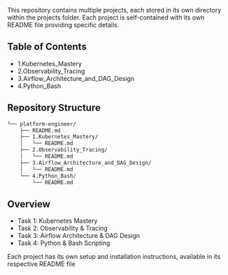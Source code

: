 This repository contains multiple projects, each stored in its own directory within the projects folder. Each project is self-contained with its own README file providing specific details. 

## Table of Contents
- 1.Kubernetes_Mastery
- 2.Observability_Tracing
- 3.Airflow_Architecture_and_DAG_Design
- 4.Python_Bash

## Repository Structure
```bash
└── platform-engineer/
    ├── README.md   
    ├── 1.Kubernetes_Mastery/
    │   └── README.md   
    ├── 2.Observability_Tracing/
    │   └── README.md   
    ├── 3.Airflow_Architecture_and_DAG_Design/
    │   └── README.md   
    └── 4.Python_Bash/
        └── README.md
```
## Overview
- Task 1: Kubernetes Mastery
- Task 2: Observability & Tracing
- Task 3: Airflow Architecture & DAG Design
- Task 4: Python & Bash Scripting

Each project has its own setup and installation instructions, available in its respective README file
